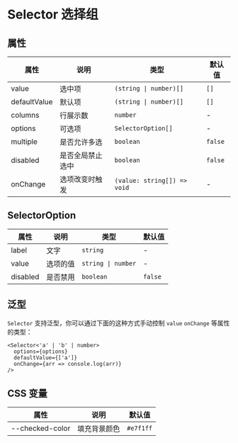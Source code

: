 # Selector 选择组

<code src="./demos/demo1.tsx"></code>

## 属性

| 属性         | 说明             | 类型                        | 默认值  |
| ------------ | ---------------- | --------------------------- | ------- |
| value        | 选中项           | `(string \| number)[]`      | `[]`    |
| defaultValue | 默认项           | `(string \| number)[]`      | `[]`    |
| columns      | 行展示数         | `number`                    | -       |
| options      | 可选项           | `SelectorOption[]`          | -       |
| multiple     | 是否允许多选     | `boolean`                   | `false` |
| disabled     | 是否全局禁止选中 | `boolean`                   | `false` |
| onChange     | 选项改变时触发   | `(value: string[]) => void` | -       |

## SelectorOption

| 属性     | 说明     | 类型               | 默认值  |
| -------- | -------- | ------------------ | ------- |
| label    | 文字     | `string`           | -       |
| value    | 选项的值 | `string \| number` | -       |
| disabled | 是否禁用 | `boolean`          | `false` |

## 泛型

`Selector` 支持泛型，你可以通过下面的这种方式手动控制 `value` `onChange` 等属性的类型：

```tsx
<Selector<'a' | 'b' | number>
  options={options}
  defaultValue={['a']}
  onChange={arr => console.log(arr)}
/>
```

## CSS 变量

| 属性            | 说明         | 默认值    |
| --------------- | ------------ | --------- |
| --checked-color | 填充背景颜色 | `#e7f1ff` |
